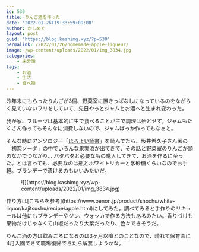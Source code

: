 ```yaml
---
id: 530
title: りんご酒を作った
date: '2022-01-26T19:33:59+09:00'
author: かしめぐ
layout: post
guid: 'https://blog.kashimg.xyz/?p=530'
permalink: /2022/01/26/homemade-apple-liqueur/
image: /wp-content/uploads/2022/01/img_3834.jpg
categories:
    - 未分類
tags:
    - お酒
    - 生活
    - 食べ物
---
```


昨年末にもらったりんごが3個、野菜室に置きっぱなしになっているのをながらく見ていないフリをしていて、先日やっとジャムとお酒へと生まれ変わった。

我が家、フルーツは基本的に生で食べることが主で調理は殆どせず。ジャムもたくさん作ってもそんなに消費しないので、ジャムばっか作ってもなぁと。

そんな時にアンソロジー「[ほろよい読書](https://www.amazon.co.jp/dp/B0995RNJ4R/)」を読んでたら、坂井希久子さん著の「初恋ソーダ」の中でいろんな果実酒が出てきて、その話と野菜室のりんごが頭のなかでつながり… バタバタと必要なもの購入してきて、お酒を作るに至った。とは言っても、必要なのは瓶とホワイトリカーと氷砂糖くらいなのでお手軽。ブランデーで漬けるのもいいみたいだ。

<figure class="wp-block-image size-large">![](https://blog.kashimg.xyz/wp-content/uploads/2022/01/img_3834.jpg)</figure>作り方は[こちらを参考](https://www.oenon.jp/product/shochu/white-liquor/kajitsushu/recipe/apple.html)にしてみた。調べてみると手作りのリキュールは他にもブランデーやジン、ウォッカで作る方法もあるみたい。香りづけも果物だけじゃなくて山椒だったり大葉だったり、色々できそうだ。

りんご酒の方は飲みごろになるのは3ヶ月以降とのことなので、晴れて保育園に4月入園できて職場復帰できたら解禁しようかな。